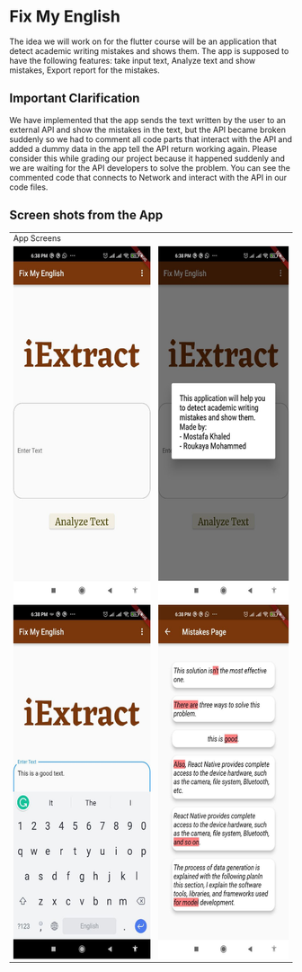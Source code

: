 # Fix My English

The idea we will work on for the flutter course will be an application that detect academic writing mistakes and shows them.
The app is supposed to have the following features: take input text, Analyze text and show mistakes, Export report for the mistakes.

## Important Clarification
We have implemented that the app sends the text written by the user to an external API and show the mistakes in the text, but the API became broken suddenly so we had to comment all code parts that interact with the API and added a dummy data in the app tell the API return working again. Please consider this while grading our project because it happened suddenly and we are waiting for the API developers to solve the problem. You can see the commented code that connects to Network and interact with the API in our code files.

## Screen shots from the App

<table>
  <tr>
    <td>App Screens</td>
  </tr>
  <tr>
    <td><img src="/screenshots/photo5872711403654199572.jpg" width=300 height=630></td>
    <td><img src="/screenshots/photo5872711403654199571.jpg" width=300 height=630></td>
  </tr>
  <tr>
    <td><img src="/screenshots/photo5872711403654199570.jpg" width=300 height=630></td>
    <td><img src="/screenshots/photo5872711403654199569.jpg" width=300 height=630></td>
  </tr>
 </table>
